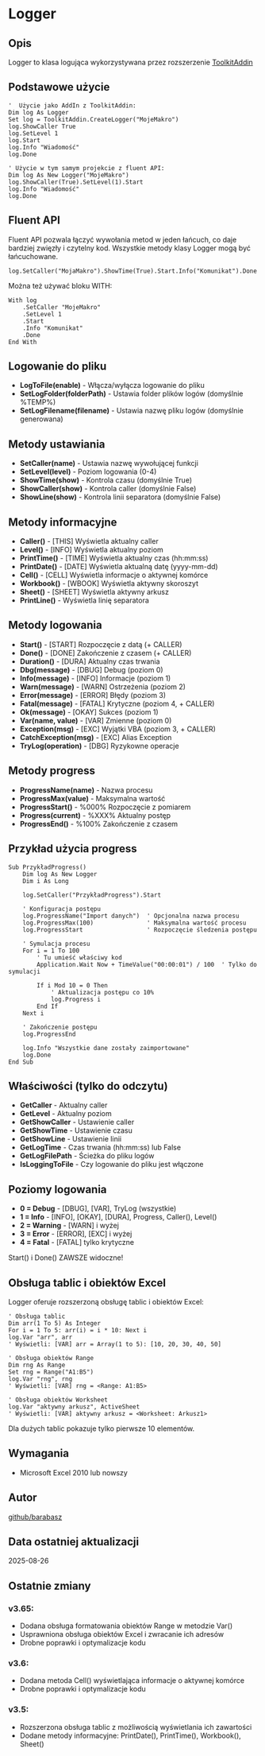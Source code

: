 # Logger

## Opis

Logger to klasa logująca wykorzystywana przez rozszerzenie [ToolkitAddin](ToolkitAddin.md)

## Podstawowe użycie

```vba
'  Użycie jako AddIn z ToolkitAddin:
Dim log As Logger
Set log = ToolkitAddin.CreateLogger("MojeMakro")
log.ShowCaller True
log.SetLevel 1
log.Start
log.Info "Wiadomość"
log.Done

' Użycie w tym samym projekcie z fluent API:
Dim log As New Logger("MojeMakro")
log.ShowCaller(True).SetLevel(1).Start
log.Info "Wiadomość"
log.Done
```

## Fluent API

Fluent API pozwala łączyć wywołania metod w jeden łańcuch, co daje bardziej zwięzły i czytelny kod. Wszystkie metody klasy Logger mogą być łańcuchowane.

```vba
log.SetCaller("MojaMakro").ShowTime(True).Start.Info("Komunikat").Done
```

Można też używać bloku WITH:

```vba
With log
    .SetCaller "MojeMakro"
    .SetLevel 1
    .Start
    .Info "Komunikat"
    .Done
End With
```

## Logowanie do pliku

- **LogToFile(enable)** - Włącza/wyłącza logowanie do pliku
- **SetLogFolder(folderPath)** - Ustawia folder plików logów (domyślnie %TEMP%)
- **SetLogFilename(filename)** - Ustawia nazwę pliku logów (domyślnie generowana)

## Metody ustawiania

- **SetCaller(name)** - Ustawia nazwę wywołującej funkcji
- **SetLevel(level)** - Poziom logowania (0-4)
- **ShowTime(show)** - Kontrola czasu (domyślnie True)
- **ShowCaller(show)** - Kontrola caller (domyślnie False)
- **ShowLine(show)** - Kontrola linii separatora (domyślnie False)

## Metody informacyjne

- **Caller()** - [THIS] Wyświetla aktualny caller
- **Level()** - [INFO] Wyświetla aktualny poziom
- **PrintTime()** - [TIME] Wyświetla aktualny czas (hh:mm:ss)
- **PrintDate()** - [DATE] Wyświetla aktualną datę (yyyy-mm-dd)
- **Cell()** - [CELL] Wyświetla informacje o aktywnej komórce
- **Workbook()** - [WBOOK] Wyświetla aktywny skoroszyt
- **Sheet()** - [SHEET] Wyświetla aktywny arkusz
- **PrintLine()** - Wyświetla linię separatora

## Metody logowania

- **Start()** - [START] Rozpoczęcie z datą (+ CALLER)
- **Done()** - [DONE] Zakończenie z czasem (+ CALLER)
- **Duration()** - [DURA] Aktualny czas trwania
- **Dbg(message)** - [DBUG] Debug (poziom 0)
- **Info(message)** - [INFO] Informacje (poziom 1)
- **Warn(message)** - [WARN] Ostrzeżenia (poziom 2)
- **Error(message)** - [ERROR] Błędy (poziom 3)
- **Fatal(message)** - [FATAL] Krytyczne (poziom 4, + CALLER)
- **Ok(message)** - [OKAY] Sukces (poziom 1)
- **Var(name, value)** - [VAR] Zmienne (poziom 0)
- **Exception(msg)** - [EXC] Wyjątki VBA (poziom 3, + CALLER)
- **CatchException(msg)** - [EXC] Alias Exception
- **TryLog(operation)** - [DBG] Ryzykowne operacje

## Metody progress

- **ProgressName(name)** - Nazwa procesu
- **ProgressMax(value)** - Maksymalna wartość
- **ProgressStart()** - %000% Rozpoczęcie z pomiarem
- **Progress(current)** - %XXX% Aktualny postęp
- **ProgressEnd()** - %100% Zakończenie z czasem

## Przykład użycia progress

```vba
Sub PrzykładProgress()
    Dim log As New Logger
    Dim i As Long
    
    log.SetCaller("PrzykładProgress").Start
    
    ' Konfiguracja postępu
    log.ProgressName("Import danych")  ' Opcjonalna nazwa procesu
    log.ProgressMax(100)               ' Maksymalna wartość procesu
    log.ProgressStart                  ' Rozpoczęcie śledzenia postępu
    
    ' Symulacja procesu
    For i = 1 To 100
        ' Tu umieść właściwy kod
        Application.Wait Now + TimeValue("00:00:01") / 100  ' Tylko do symulacji
        
        If i Mod 10 = 0 Then
            ' Aktualizacja postępu co 10%
            log.Progress i
        End If
    Next i
    
    ' Zakończenie postępu
    log.ProgressEnd
    
    log.Info "Wszystkie dane zostały zaimportowane"
    log.Done
End Sub
```

## Właściwości (tylko do odczytu)

- **GetCaller** - Aktualny caller
- **GetLevel** - Aktualny poziom
- **GetShowCaller** - Ustawienie caller
- **GetShowTime** - Ustawienie czasu
- **GetShowLine** - Ustawienie linii
- **GetLogTime** - Czas trwania (hh:mm:ss) lub False
- **GetLogFilePath** - Ścieżka do pliku logów
- **IsLoggingToFile** - Czy logowanie do pliku jest włączone

## Poziomy logowania

- **0 = Debug** - [DBUG], [VAR], TryLog (wszystkie)
- **1 = Info** - [INFO], [OKAY], [DURA], Progress, Caller(), Level()
- **2 = Warning** - [WARN] i wyżej
- **3 = Error** - [ERROR], [EXC] i wyżej
- **4 = Fatal** - [FATAL] tylko krytyczne

Start() i Done() ZAWSZE widoczne!

## Obsługa tablic i obiektów Excel

Logger oferuje rozszerzoną obsługę tablic i obiektów Excel:

```vba
' Obsługa tablic
Dim arr(1 To 5) As Integer
For i = 1 To 5: arr(i) = i * 10: Next i
log.Var "arr", arr
' Wyświetli: [VAR] arr = Array(1 to 5): [10, 20, 30, 40, 50]

' Obsługa obiektów Range
Dim rng As Range
Set rng = Range("A1:B5")
log.Var "rng", rng
' Wyświetli: [VAR] rng = <Range: A1:B5>

' Obsługa obiektów Worksheet
log.Var "aktywny arkusz", ActiveSheet
' Wyświetli: [VAR] aktywny arkusz = <Worksheet: Arkusz1>
```

Dla dużych tablic pokazuje tylko pierwsze 10 elementów.

## Wymagania

- Microsoft Excel 2010 lub nowszy

## Autor

[github/barabasz](https://github.com/barabasz)

## Data ostatniej aktualizacji

2025-08-26

## Ostatnie zmiany

### v3.65:

- Dodana obsługa formatowania obiektów Range w metodzie Var()
- Usprawniona obsługa obiektów Excel i zwracanie ich adresów
- Drobne poprawki i optymalizacje kodu

### v3.6:

- Dodana metoda Cell() wyświetlająca informacje o aktywnej komórce
- Drobne poprawki i optymalizacje kodu

### v3.5:

- Rozszerzona obsługa tablic z możliwością wyświetlania ich zawartości
- Dodane metody informacyjne: PrintDate(), PrintTime(), Workbook(), Sheet()

